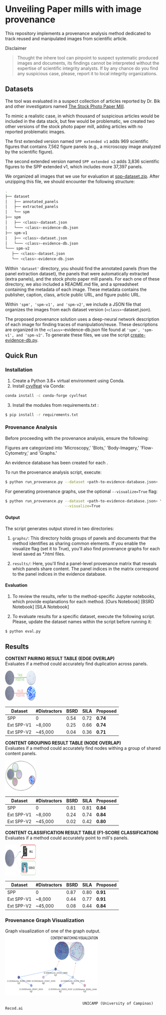 # Unveiling Paper mills with image provenance 

This repository implements a provenance analysis method dedicated to track reused and 
manipulated images from scientific article.


Disclaimer
> Thought the inhere tool can pinpoint to suspect systematic produced images and documents, its findings cannot be interpreted without the expertise of scientific integrity analysts.
> If by any chance do you find any suspicious case, please, report it to local integrity organizations.

## Datasets
The tool was evaluated in a suspect collection of articles reported by Dr. Bik and 
other investigators named [The Stock Photo Paper Mill](https://scienceintegritydigest.com/2020/07/05/the-stock-photo-paper-mill/).

To mimic a realistic case, in which thousand of suspicious articles would be included in the data stack, but few would be problematic, we created two other versions of the stock photo paper mill, adding articles with no reported problematic images.

The first extended version named `SPP extended v1` adds 969 scientific figures that contains
7,562 figure panels (e.g., a microscopy image analyzed by the scientific figure).

The second extended version named `SPP extended v2` adds 3,836 scientific figures to
the SPP extended v1, which includes more 37,397 panels.

We organized all images that we use for evaluation at [spp-dataset.zip](https://drive.google.com/file/d/1gSY2z8GLlKZ1K0UnqJgZxnsUBLLueZi0/).
After unzipping this file, we should encounter the following structure:

```bash
.
├── dataset
│   ├── annotated_panels 
│   ├── extracted_panels
│   └── spm
├── spm
│   ├── <class>-dataset.json
│   └─── <class>-evidence-db.json
├── spm-v1
│   ├── <class>-dataset.json
│   └─── <class>-evidence-db.json
└─── spm-v2
   ├── <class>-dataset.json
   └── <class>-evidence-db.json
```

Within `'dataset'` directory, you should find the annotated panels (from the panel extraction dataset),
the panels that were automatically extracted (extra panels), and the stock photo paper mill panels.
For each one of these directory, we also included a README.md file, and a spreadsheet containing 
the metadata of each image. These metadata contains the publisher, caption, class, article public URL, and figure public URL.

Within `'spm', 'spm-v1', and 'spm-v2'`, we include a JSON file that organizes the images from each dataset version (`<class>`-dataset.json).

The proposed provenance solution uses a deep-neural network description of each 
image for finding traces of manipulation/reuse. These descriptions are organized in the
`<class>`-evidence-db.json file found at `'spm', 'spm-v1', and 'spm-v2'`.
To generate these files, we use the script [create-evidence-db.py](ours/create-evidence-db.py).

## Quick Run
### Installation
1. Create a Python 3.8+ virtual environment using Conda.
2. Install [cyvlfeat](https://github.com/menpo/cyvlfeat) via Conda:
```bash
conda install -c conda-forge cyvlfeat
```
3. Install the modules from requirements.txt :
```bash
$ pip install -r requirements.txt
```
### Provenance Analysis

Before proceeding with the provenance analysis, ensure the following:

Figures are categorized into 'Microscopy,' 'Blots,' 'Body-Imagery,' 'Flow-Cytometry,' and 'Graphs.'

An evidence database has been created for each <class>.

To run the provenance analysis script, execute:

```bash
$ python run_provenance.py --dataset <path-to-evidence-database.json> 
```

For generating provenance graphs, use the optional `--visualize=True` flag:

```bash
$ python run_provenance.py --dataset <path-to-evidence-database.json> \
                           --visualize=True
```


#### Output
The script generates output stored in two directories:

1. `graphs/`: This directory holds groups of panels and documents that the method identifies as sharing common elements. If you enable the visualize flag (set it to True), you'll also find provenance graphs for each level saved as *.html files.

2. `results/`: Here, you'll find a panel-level provenance matrix that reveals which panels share content. The panel indices in the matrix correspond to the panel indices in the evidence database.

#### Evaluation
1. To review the results, refer to the method-specific Jupyter notebooks, which provide explanations for each method.
[Ours Notebook]
[BSRD Notebook]
[SILA Notebook]


2. To evaluate results for a specific dataset, execute the following script. Please, update the dataset names within the script before running it:

```bash
$ python eval.py 
```



## Results

**CONTENT PAIRING RESULT TABLE (EDGE OVERLAP)**\
Evaluates if a method could accurately find duplication across panels.
<div>
<img src="../.figs/content-pairing.png" alt="CONTENT PAIRING" width="100" height="100"/>

| Dataset     | #Distractors | BSRD | SILA | Proposed |
|-------------|--------------|-------|--------|----------|
| SPP          | 0            | 0.54  | 0.72   | **0.74**     |
| Ext SPP-V1  | ~8,000       | 0.25  | 0.66   | **0.74**     |
| Ext SPP-V2  | ~45,000      | 0.04  | 0.36   | **0.71**     |

</div>

**CONTENT GROUPING RESULT TABLE (NODE OVERLAP)**\
Evaluates if a method could accurately find nodes withing a group of shared content panels.

<div>
<img src="../.figs/content-grouping.png" alt="CONTENT PAIRING" width="100" height="100"/>


| Dataset     | #Distractors | BSRD | SILA | Proposed |
|-------------|--------------|-------|--------|----------|
| SPP           | 0            | 0.81  | 0.81   | **0.84**     |
| Ext SPP-V1  | ~8,000       | 0.24  | 0.74   | **0.84** |
| Ext SPP-V2  | ~45,000      | 0.02  | 0.42   | **0.80**     |
</div>

**CONTENT CLASSIFICATION RESULT TABLE (F1-SCORE CLASSIFICATION)**\
Evaluates if a method could accurately point to mill's panels.

<div>
<img src="../.figs/content-classification.png" alt="CONTENT PAIRING" width="100" height="100"/>

| Dataset     | #Distractors | BSRD | SILA | Proposed |
|-------------|--------------|-------|--------|----------|
| SPP           | 0            | 0.87  | 0.80   | **0.91**     |
| Ext SPP-V1  | ~8,000       | 0.44  | 0.77   | **0.91**     |
| Ext SPP-V2  | ~45,000      | 0.08  | 0.44   | **0.84**     |

</div>

### Provenance Graph Visualization

Graph visualization of one of the graph output.\
<img src="../.figs/matching-visualization.png" alt="Provenance Graph Visualization" width="300" height="200"/>


```
                                   UNICAMP (University of Campinas) Recod.ai
```